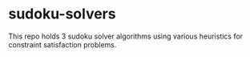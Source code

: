 # sudoku-solvers

This repo holds 3 sudoku solver algorithms using various heuristics for constraint satisfaction problems. 

